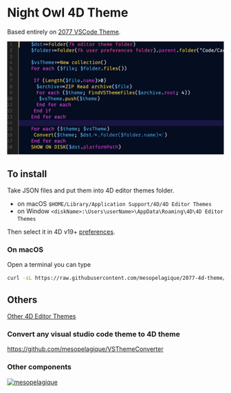 # Night Owl 4D Theme

Based entirely on [2077 VSCode Theme](https://github.com/endormi/vscode-2077-theme).

![Sample](sample.png)

## To install

Take JSON files and put them into 4D editor themes folder.

- on macOS `$HOME/Library/Application Support/4D/4D Editor Themes`
- on Window `<diskName>:\Users\userName>\AppData\Roaming\4D\4D Editor Themes`

Then select it in 4D v19+ [preferences](https://developer.4d.com/docs/en/Preferences/methods.html#themes).

### On macOS

Open a terminal you can type

```bash
curl -sL https://raw.githubusercontent.com/mesopelagique/2077-4d-theme/main/2077%20theme-color-theme.json -o $HOME/Library/Application\ Support/4D/4D\ Editor\ Themes/2077\ theme-color-theme.json
```

## Others

[Other 4D Editor Themes](https://github.com/topics/4d-theme)

### Convert any visual studio code theme to 4D theme

https://github.com/mesopelagique/VSThemeConverter

### Other components

[<img src="https://mesopelagique.github.io/quatred.png" alt="mesopelagique"/>](https://mesopelagique.github.io/)
